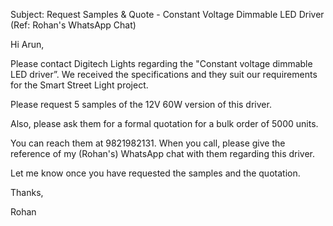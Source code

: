 Subject: Request Samples & Quote - Constant Voltage Dimmable LED Driver (Ref: Rohan's WhatsApp Chat)

Hi Arun,

Please contact Digitech Lights regarding the "Constant voltage dimmable LED driver”. We received the specifications and they suit our requirements for the Smart Street Light project.

Please request 5 samples of the 12V 60W version of this driver.

Also, please ask them for a formal quotation for a bulk order of 5000 units.

You can reach them at 9821982131. When you call, please give the reference of my (Rohan's) WhatsApp chat with them regarding this driver.

Let me know once you have requested the samples and the quotation.

Thanks,

Rohan